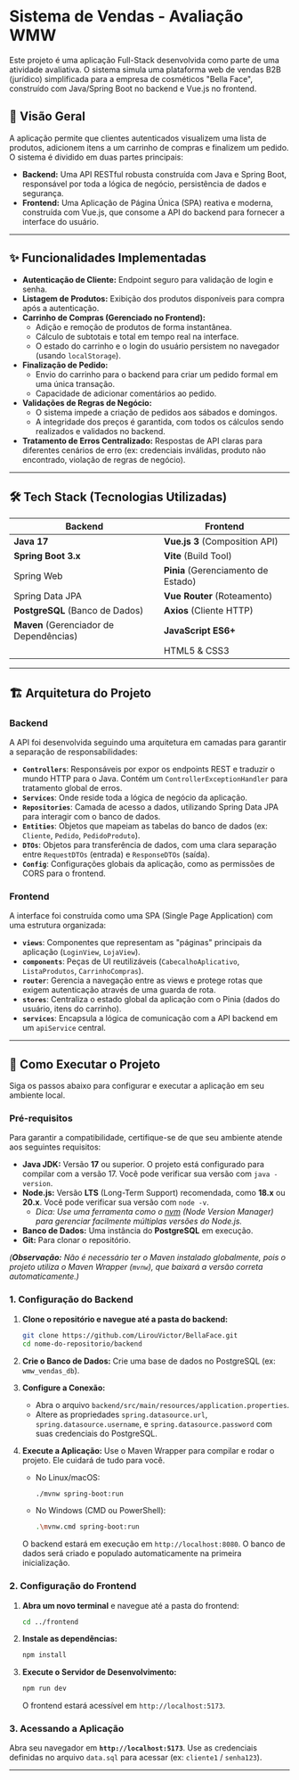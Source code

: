 # Sistema de Vendas - Avaliação WMW

Este projeto é uma aplicação Full-Stack desenvolvida como parte de uma atividade avaliativa. O sistema simula uma plataforma web de vendas B2B (jurídico) simplificada para a empresa de cosméticos "Bella Face", construído com Java/Spring Boot no backend e Vue.js no frontend.

## 📜 Visão Geral

A aplicação permite que clientes autenticados visualizem uma lista de produtos, adicionem itens a um carrinho de compras e finalizem um pedido. O sistema é dividido em duas partes principais:
*   **Backend:** Uma API RESTful robusta construída com Java e Spring Boot, responsável por toda a lógica de negócio, persistência de dados e segurança.
*   **Frontend:** Uma Aplicação de Página Única (SPA) reativa e moderna, construída com Vue.js, que consome a API do backend para fornecer a interface do usuário.

---

## ✨ Funcionalidades Implementadas

-   **Autenticação de Cliente:** Endpoint seguro para validação de login e senha.
-   **Listagem de Produtos:** Exibição dos produtos disponíveis para compra após a autenticação.
-   **Carrinho de Compras (Gerenciado no Frontend):**
    -   Adição e remoção de produtos de forma instantânea.
    -   Cálculo de subtotais e total em tempo real na interface.
    -   O estado do carrinho e o login do usuário persistem no navegador (usando `localStorage`).
-   **Finalização de Pedido:**
    -   Envio do carrinho para o backend para criar um pedido formal em uma única transação.
    -   Capacidade de adicionar comentários ao pedido.
-   **Validações de Regras de Negócio:**
    -   O sistema impede a criação de pedidos aos sábados e domingos.
    -   A integridade dos preços é garantida, com todos os cálculos sendo realizados e validados no backend.
-   **Tratamento de Erros Centralizado:** Respostas de API claras para diferentes cenários de erro (ex: credenciais inválidas, produto não encontrado, violação de regras de negócio).

---

## 🛠️ Tech Stack (Tecnologias Utilizadas)

| Backend                                | Frontend                       |
| -------------------------------------- | ------------------------------ |
| **Java 17**                            | **Vue.js 3** (Composition API) |
| **Spring Boot 3.x**                    | **Vite** (Build Tool)          |
| Spring Web                             | **Pinia** (Gerenciamento de Estado) |
| Spring Data JPA                        | **Vue Router** (Roteamento)    |
| **PostgreSQL** (Banco de Dados)        | **Axios** (Cliente HTTP)       |
| **Maven** (Gerenciador de Dependências) | **JavaScript ES6+**            |
|                                        | HTML5 & CSS3                   |

---

## 🏗️ Arquitetura do Projeto

### Backend
A API foi desenvolvida seguindo uma arquitetura em camadas para garantir a separação de responsabilidades:
-   **`Controllers`**: Responsáveis por expor os endpoints REST e traduzir o mundo HTTP para o Java. Contém um `ControllerExceptionHandler` para tratamento global de erros.
-   **`Services`**: Onde reside toda a lógica de negócio da aplicação.
-   **`Repositories`**: Camada de acesso a dados, utilizando Spring Data JPA para interagir com o banco de dados.
-   **`Entities`**: Objetos que mapeiam as tabelas do banco de dados (ex: `Cliente`, `Pedido`, `PedidoProduto`).
-   **`DTOs`**: Objetos para transferência de dados, com uma clara separação entre `RequestDTOs` (entrada) e `ResponseDTOs` (saída).
-   **`Config`**: Configurações globais da aplicação, como as permissões de CORS para o frontend.

### Frontend
A interface foi construída como uma SPA (Single Page Application) com uma estrutura organizada:
-   **`views`**: Componentes que representam as "páginas" principais da aplicação (`LoginView`, `LojaView`).
-   **`components`**: Peças de UI reutilizáveis (`CabecalhoAplicativo`, `ListaProdutos`, `CarrinhoCompras`).
-   **`router`**: Gerencia a navegação entre as views e protege rotas que exigem autenticação através de uma guarda de rota.
-   **`stores`**: Centraliza o estado global da aplicação com o Pinia (dados do usuário, itens do carrinho).
-   **`services`**: Encapsula a lógica de comunicação com a API backend em um `apiService` central.

---

## 🚀 Como Executar o Projeto

Siga os passos abaixo para configurar e executar a aplicação em seu ambiente local.

### Pré-requisitos
Para garantir a compatibilidade, certifique-se de que seu ambiente atende aos seguintes requisitos:

-   **Java JDK:** Versão **17** ou superior. O projeto está configurado para compilar com a versão 17. Você pode verificar sua versão com `java -version`.
-   **Node.js:** Versão **LTS** (Long-Term Support) recomendada, como **18.x** ou **20.x**. Você pode verificar sua versão com `node -v`.
    -   *Dica: Use uma ferramenta como o [nvm](https://github.com/nvm-sh/nvm) (Node Version Manager) para gerenciar facilmente múltiplas versões do Node.js.*
-   **Banco de Dados:** Uma instância do **PostgreSQL** em execução.
-   **Git:** Para clonar o repositório.

*(**Observação:** Não é necessário ter o Maven instalado globalmente, pois o projeto utiliza o Maven Wrapper (`mvnw`), que baixará a versão correta automaticamente.)*

### 1. Configuração do Backend
1.  **Clone o repositório e navegue até a pasta do backend:**
    ```bash
    git clone https://github.com/LirouVictor/BellaFace.git
    cd nome-do-repositorio/backend
    ```
2.  **Crie o Banco de Dados:** Crie uma base de dados no PostgreSQL (ex: `wmw_vendas_db`).

3.  **Configure a Conexão:**
    -   Abra o arquivo `backend/src/main/resources/application.properties`.
    -   Altere as propriedades `spring.datasource.url`, `spring.datasource.username`, e `spring.datasource.password` com suas credenciais do PostgreSQL.

4.  **Execute a Aplicação:**
    Use o Maven Wrapper para compilar e rodar o projeto. Ele cuidará de tudo para você.
    
    *   No Linux/macOS:
        ```bash
        ./mvnw spring-boot:run
        ```
    *   No Windows (CMD ou PowerShell):
        ```bash
        .\mvnw.cmd spring-boot:run
        ```
    O backend estará em execução em `http://localhost:8080`. O banco de dados será criado e populado automaticamente na primeira inicialização.

### 2. Configuração do Frontend
1.  **Abra um novo terminal** e navegue até a pasta do frontend:
    ```bash
    cd ../frontend 
    ```
2.  **Instale as dependências:**
    ```bash
    npm install
    ```
3.  **Execute o Servidor de Desenvolvimento:**
    ```bash
    npm run dev
    ```
    O frontend estará acessível em `http://localhost:5173`.

### 3. Acessando a Aplicação
Abra seu navegador em **`http://localhost:5173`**. Use as credenciais definidas no arquivo `data.sql` para acessar (ex: `cliente1` / `senha123`).

---
